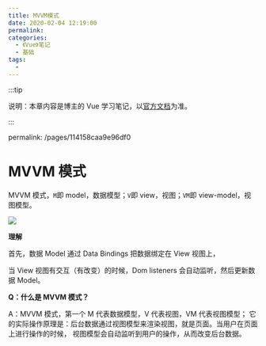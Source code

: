 ```yaml
---
title: MVVM模式
date: 2020-02-04 12:19:00
permalink:
categories:
  - 《Vue》笔记
  - 基础
tags:
  -
---
```


:::tip

说明：本章内容是博主的 Vue 学习笔记，以[官方文档](https://cn.vuejs.org/v2/guide/)为准。

:::

permalink: /pages/114158caa9e96df0

# MVVM 模式

MVVM 模式，`M`即 model，数据模型；`V`即 view，视图；`VM`即 view-model，视图模型。

<!-- more -->

![](https://cdn.jsdelivr.net/gh/xugaoyi/image_store/blog/20200204123438.png)

**理解**

首先，数据 Model 通过 Data Bindings 把数据绑定在 View 视图上，

当 View 视图有交互（有改变）的时候，Dom listeners 会自动监听，然后更新数据 Model。

**Q：什么是 MVVM 模式？**

A：MVVM 模式，第一个 M 代表数据模型，V 代表视图，VM 代表视图模型；
它的实际操作原理是：后台数据通过视图模型来渲染视图，就是页面。当用户在页面上进行操作的时候，
视图模型会自动监听到用户的操作，从而改变后台数据。

